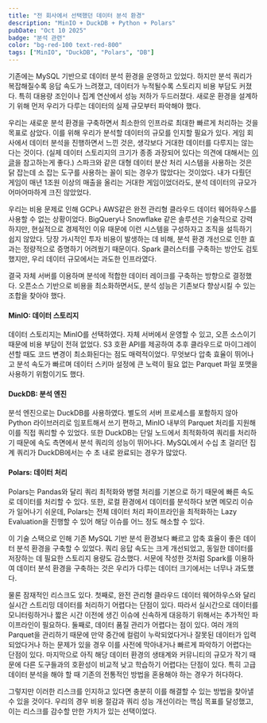 ```yaml
---
title: "전 회사에서 선택했던 데이터 분석 환경"
description: "MinIO + DuckDB + Python + Polars"
pubDate: "Oct 10 2025"
badge: "분석 관련"
color: "bg-red-100 text-red-800"
tags: ["MinIO", "DuckDB", "Polars", "DB"]
---
```


기존에는 MySQL 기반으로 데이터 분석 환경을 운영하고 있었다. 하지만 분석 쿼리가 복잡해질수록 응답 속도가 느려졌고, 데이터가 누적될수록 스토리지 비용 부담도 커졌다. 특히 대용량 조인이나 집계 연산에서 성능 저하가 두드러졌다. 새로운 환경을 설계하기 위해 먼저 우리가 다루는 데이터의 실제 규모부터 파악해야 했다.

우리는 새로운 분석 환경을 구축하면서 최소한의 인프라로 최대한 빠르게 처리하는 것을 목표로 삼았다. 이를 위해 우리가 분석할 데이터의 규모를 인지할 필요가 있다. 게임 회사에서 데이터 분석을 진행하면서 느낀 것은, 생각보다 거대한 데이터를 다루지는 않는다는 것이다. (실제 데이터 스토리지의 크기가 종종 과장되어 있다는 의견에 대해서는 [이 글](https://motherduck.com/blog/big-data-is-dead/)을 참고하는게 좋다.) 스파크와 같은 대형 데이터 분산 처리 시스템을 사용하는 것은 닭 잡는데 소 잡는 도구를 사용하는 꼴이 되는 경우가 많았다는 것이었다. 내가 다뤘던 게임이 매년 1조원 이상의 매출을 올리는 거대한 게임이었더라도, 분석 데이터의 규모가 어마어마하게 크진 않았었다.

우리는 비용 문제로 인해 GCP나 AWS같은 완전 관리형 클라우드 데이터 웨어하우스를 사용할 수 없는 상황이었다. BigQuery나 Snowflake 같은 솔루션은 기술적으로 강력하지만, 현실적으로 경제적인 이유 때문에 이런 시스템을 구성하자고 조직을 설득하기 쉽지 않았다. 당장 가시적인 투자 비용이 발생하는 데 비해, 분석 환경 개선으로 인한 효과는 정량적으로 증명하기 어려웠기 때문이다. Spark 클러스터를 구축하는 방안도 검토했지만, 우리 데이터 규모에서는 과도한 인프라였다.

결국 자체 서버를 이용하며 분석에 적합한 데이터 레이크를 구축하는 방향으로 결정했다. 오픈소스 기반으로 비용을 최소화하면서도, 분석 성능은 기존보다 향상시킬 수 있는 조합을 찾아야 했다.

#### MinIO: 데이터 스토리지

데이터 스토리지는 MinIO를 선택하였다. 자체 서버에서 운영할 수 있고, 오픈 소스이기 때문에 비용 부담이 전혀 없었다. S3 호환 API를 제공하여 추후 클라우드로 마이그레이션할 때도 코드 변경이 최소화된다는 점도 매력적이었다. 무엇보다 압축 효율이 뛰어나고 분석 속도가 빠르며 데이터 스키마 설정에 큰 노력이 필요 없는 Parquet 파일 포맷을 사용하기 위함이기도 했다.

#### DuckDB: 분석 엔진

분석 엔진으로는 DuckDB를 사용하였다. 별도의 서버 프로세스를 포함하지 않아 Python 라이브러리로 임포트해서 쓰기 편하고, MinIO 내부의 Parquet 처리를 지원해 이를 직접 쿼리할 수 있었다. 또한 DuckDB는 단일 노드에서 최적화하여 쿼리를 처리하기 때문에 속도 측면에서 분석 쿼리의 성능이 뛰어나다. MySQL에서 수십 초 걸리던 집계 쿼리가 DuckDB에서는 수 초 내로 완료되는 경우가 많았다.

#### Polars: 데이터 처리

Polars는 Pandas와 달리 쿼리 최적화와 병렬 처리를 기본으로 하기 때문에 빠른 속도로 데이터를 처리할 수 있다. 또한, 로컬 환경에서 데이터를 분석하다 보면 메모리 이슈가 일어나기 쉬운데, Polars는 전체 데이터 처리 파이프라인을 최적화하는 Lazy Evaluation을 진행할 수 있어 해당 이슈를 어느 정도 해소할 수 있다.



이 기술 스택으로 인해 기존 MySQL 기반 분석 환경보다 빠르고 압축 효율이 좋은 데이터 분석 환경을 구축할 수 있었다. 쿼리 응답 속도는 크게 개선되었고, 동일한 데이터를 저장하는 데 필요한 스토리지 용량도 감소했다. 서문에 작성한 것처럼 Spark를 이용하여 데이터 분석 환경을 구축하는 것은 우리가 다루는 데이터 크기에서는 너무나 과도했다. 

물론 잠재적인 리스크도 있다. 첫째로, 완전 관리형 클라우드 데이터 웨어하우스와 달리 실시간 스트리밍 데이터를 처리하기 어렵다는 단점이 있다. 따라서 실시간으로 데이터를 모니터링하거나 짧은 시간 이전에 생긴 이슈에 신속하게 대응하기 위해서는 추가적인 파이프라인이 필요하다. 둘째로, 데이터 품질 관리가 어렵다는 점이 있다. 여러 개의 Parquet을 관리하기 때문에 만약 중간에 컬럼이 누락되었다거나 잘못된 데이터가 입력되었다거나 하는 문제가 있을 경우 이를 사전에 막아내거나 빠르게 파악하기 어렵다는 단점이 있다. 마지막으로 아직 해당 데이터 환경의 생태계와 커뮤니티의 규모가 작기 때문에 다른 도구들과의 호환성이 비교적 낮고 학습하기 어렵다는 단점이 있다. 특히 고급 데이터 분석을 해야 할 때 기존의 전통적인 방법을 혼용해야 하는 경우가 허다하다.

그렇지만 이러한 리스크를 인지하고 있다면 충분히 이를 해결할 수 있는 방법을 찾아낼 수 있을 것이다. 우리의 경우 비용 절감과 쿼리 성능 개선이라는 핵심 목표를 달성했고, 이는 리스크를 감수할 만한 가치가 있는 선택이었다.


